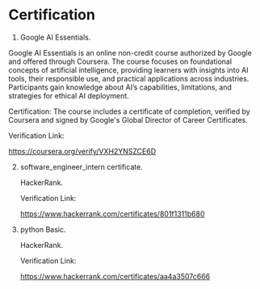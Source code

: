 # Certification
1. Google AI Essentials.

Google AI Essentials is an online non-credit course authorized by Google and offered through Coursera. The course focuses on foundational concepts of artificial intelligence, providing learners with insights into AI tools, their responsible use, and practical applications across industries. Participants gain knowledge about AI’s capabilities, limitations, and strategies for ethical AI deployment.

Certification:
The course includes a certificate of completion, verified by Coursera and signed by Google's Global Director of Career Certificates.

Verification Link:

https://coursera.org/verify/VXH2YNSZCE6D



2. software_engineer_intern certificate.
   
   HackerRank.
   
   Verification Link:
   
   https://www.hackerrank.com/certificates/801f1311b680

4. python Basic.

   HackerRank.
   
   Verification Link:
   
   https://www.hackerrank.com/certificates/aa4a3507c666
